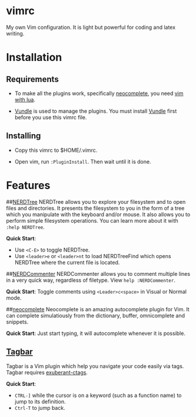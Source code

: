 # vimrc
My own Vim configuration. It is light but powerful for coding and latex writing.

# Installation
## Requirements
* To make all the plugins work, specifically [neocomplete](https://github.com/Shougo/neocomplete.vim), you need [vim with lua](https://github.com/Shougo/neocomplete.vim#requirements).

* [Vundle] is used to manage the plugins. You must install [Vundle] first before you use this vimrc file.

## Installing
* Copy this vimrc to $HOME/.vimrc.

* Open vim, run ``:PluginInstall``. Then wait until it is done.

# Features
##[NERDTree]
NERDTree allows you to explore your filesystem and to open files and directories. It presents the filesystem to you in the form of a tree which you manipulate with the keyboard and/or mouse. It also allows you to perform simple filesystem operations.  You can learn more about it with
`:help NERDTree`.

**Quick Start**:
* Use `<C-E>` to toggle NERDTree.
* Use `<leader>e` or `<leader>nt` to load NERDTreeFind which opens NERDTree where the current file is located.

##[NERDCommenter]
NERDCommenter allows you to comment multiple lines in a very quick way, regardless of filetype. View `help :NERDCommenter`.

**Quick Start**: Toggle comments using `<Leader>c<space>` in Visual or Normal mode.

##[neocomplete]
Neocomplete is an amazing autocomplete plugin for Vim. It can complete simulatiously from the dictionary, buffer, omnicomplete and snippets.

**Quick Start**: Just start typing, it will autocomplete whenever it is possible.

## [Tagbar]
Tagbar is a Vim plugin which help you navigate your code easily via tags. Tagbar requires [exuberant-ctags](http://ctags.sourceforge.net/).

**Quick Start**: 
* `CTRL-]` while the cursor is on a keyword (such as a function name) to jump to its definition. 
* `Ctrl-T` to jump back.


[Vundle]:https://github.com/gmarik/vundle
[NERDTree]:https://github.com/scrooloose/nerdtree
[NERDCommenter]:https://github.com/scrooloose/nerdcommenter
[neocomplete]:https://github.com/shougo/neocomplete
[Tagbar]:https://github.com/majutsushi/tagbar
